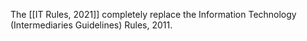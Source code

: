 
The [[IT Rules, 2021]] completely replace the Information Technology (Intermediaries Guidelines) Rules, 2011.